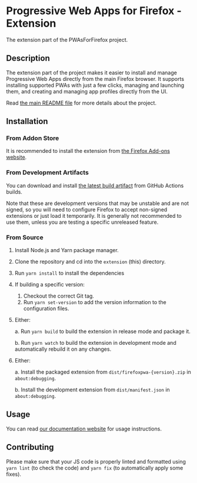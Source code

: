 Progressive Web Apps for Firefox - Extension
============================================

The extension part of the PWAsForFirefox project.

## Description

The extension part of the project makes it easier to install and manage Progressive Web Apps directly from the main Firefox browser. It supports installing supported PWAs with just a few clicks, managing and launching them, and creating and managing app profiles directly from the UI.

Read [the main README file](../README.md) for more details about the project.

## Installation

### From Addon Store

It is recommended to install the extension from [the Firefox Add-ons website](https://addons.mozilla.org/firefox/addon/pwas-for-firefox/).

### From Development Artifacts

You can download and install [the latest build artifact](https://github.com/filips123/PWAsForFirefox/actions/workflows/extension.yaml) from GitHub Actions builds.

Note that these are development versions that may be unstable and are not signed, so you will need to configure Firefox to accept non-signed extensions or just load it temporarily. It is generally not recommended to use them, unless you are testing a specific unreleased feature.

### From Source

1. Install Node.js and Yarn package manager.

2. Clone the repository and cd into the `extension` (this) directory.

3. Run `yarn install` to install the dependencies

4. If building a specific version:
    1. Checkout the correct Git tag.
    2. Run `yarn set-version` to add the version information to the configuration files.

5. Either:

   a. Run `yarn build` to build the extension in release mode and package it.

   b. Run `yarn watch` to build the extension in development mode and automatically rebuild it on any changes.

6. Either:

   a. Install the packaged extension from `dist/firefoxpwa-{version}.zip` in `about:debugging`.

   b. Install the development extension from `dist/manifest.json` in `about:debugging`.

## Usage

You can read [our documentation website](https://pwasforfirefox.filips.si/user-guide/extension/) for usage instructions.

## Contributing

Please make sure that your JS code is properly linted and formatted using `yarn lint` (to check the code) and `yarn fix` (to automatically apply some fixes).
